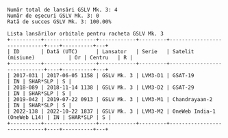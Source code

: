     Număr total de lansări GSLV Mk. 3: 4
    Număr de eșecuri GSLV Mk. 3: 0
    Rată de succes GSLV Mk. 3: 100.00%
    
    Lista lansărilor orbitale pentru racheta GSLV Mk. 3
    +----------+-----------------+------------+---------+-----------------------------+----+----------+---+
    | ID       | Dată (UTC)      | Lansator   | Serie   | Satelit (misiune)           | Or | Centru   | R |
    +----------+-----------------+------------+---------+-----------------------------+----+----------+---+
    | 2017-031 | 2017-06-05 1158 | GSLV Mk. 3 | LVM3-D1 | GSAT-19                     | IN | SHAR*SLP | S |
    | 2018-089 | 2018-11-14 1138 | GSLV Mk. 3 | LVM3-D2 | GSAT-29                     | IN | SHAR*SLP | S |
    | 2019-042 | 2019-07-22 0913 | GSLV Mk. 3 | LVM3-M1 | Chandrayaan-2               | IN | SHAR*SLP | S |
    | 2022-138 | 2022-10-22 1837 | GSLV Mk. 3 | LVM3-M2 | OneWeb India-1 (OneWeb L14) | IN | SHAR*SLP | S |
    +----------+-----------------+------------+---------+-----------------------------+----+----------+---+
    
    
